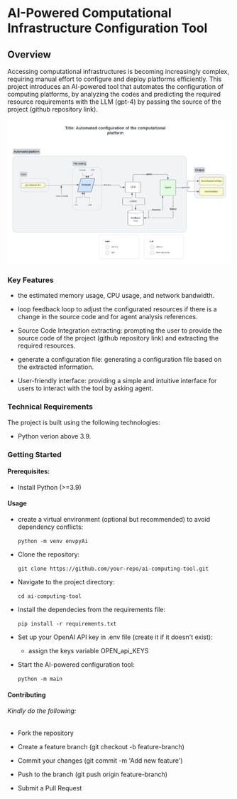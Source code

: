 # AI-Powered Computational Infrastructure Configuration Tool

## Overview

Accessing computational infrastructures is becoming increasingly complex, requiring manual effort to configure and deploy platforms efficiently. This project introduces an AI-powered tool that automates the configuration of computing platforms, by analyzing the codes and predicting the required resource requirements with the LLM (gpt-4) by passing the source of the project (github repository link).

!["The architecture of the project"](/architecture.png)

### Key Features

- the estimated memory usage, CPU usage, and network bandwidth.

- loop feedback loop to adjust the configurated resources if there is a change in the source code and for agent analysis references.

- Source Code Integration extracting: prompting the user to provide the source code of the project (github repository link) and extracting the required resources.

- generate a configuration file: generating a configuration file based on the extracted information.

- User-friendly interface: providing a simple and intuitive interface for users to interact with the tool by asking agent.

### Technical Requirements

The project is built using the following technologies:

- Python verion above 3.9.


### Getting Started

#### Prerequisites:

- Install Python (>=3.9)

#### Usage

- create a virtual environment (optional but recommended) to avoid dependency conflicts:

    ``` python -m venv envpyAi ```

- Clone the repository:

    ``` git clone https://github.com/your-repo/ai-computing-tool.git ```

- Navigate to the project directory:

    ``` cd ai-computing-tool ```

- Install the dependecies from the requirements file:

    ``` pip install -r requirements.txt ```

- Set up your OpenAI API key in .env file (create it if it doesn't exist):

    - assign the keys variable OPEN_api_KEYS

- Start the AI-powered configuration tool:

    ``` python -m main ```

#### Contributing

###### Kindly do the following: 
- Fork the repository

- Create a feature branch (git checkout -b feature-branch)

- Commit your changes (git commit -m 'Add new feature')

- Push to the branch (git push origin feature-branch)

- Submit a Pull Request

